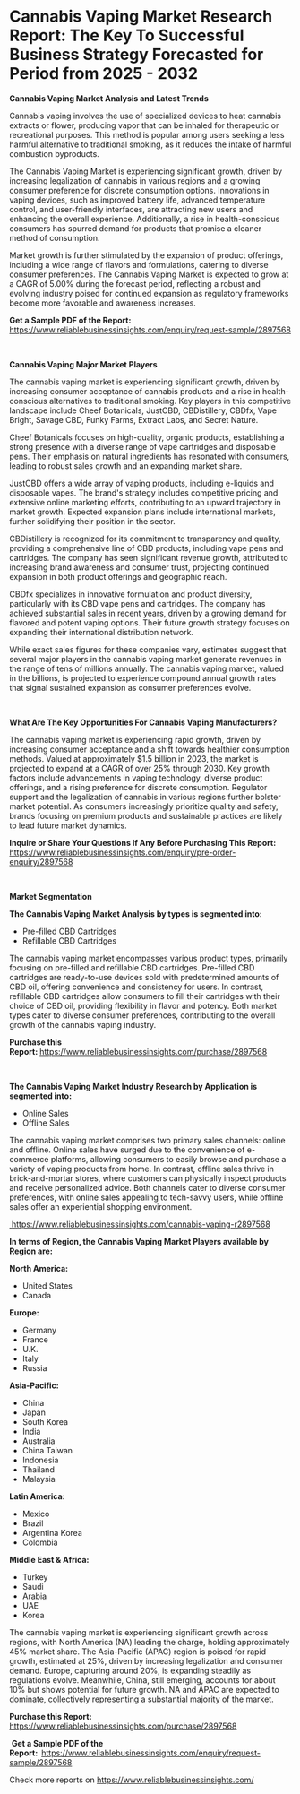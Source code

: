 <p><h1>Cannabis Vaping Market Research Report: The Key To Successful Business Strategy Forecasted for Period from 2025 - 2032</h1></p><p><strong>Cannabis Vaping Market Analysis and Latest Trends</strong></p>
<p><p>Cannabis vaping involves the use of specialized devices to heat cannabis extracts or flower, producing vapor that can be inhaled for therapeutic or recreational purposes. This method is popular among users seeking a less harmful alternative to traditional smoking, as it reduces the intake of harmful combustion byproducts.</p><p>The Cannabis Vaping Market is experiencing significant growth, driven by increasing legalization of cannabis in various regions and a growing consumer preference for discrete consumption options. Innovations in vaping devices, such as improved battery life, advanced temperature control, and user-friendly interfaces, are attracting new users and enhancing the overall experience. Additionally, a rise in health-conscious consumers has spurred demand for products that promise a cleaner method of consumption.</p><p>Market growth is further stimulated by the expansion of product offerings, including a wide range of flavors and formulations, catering to diverse consumer preferences. The Cannabis Vaping Market is expected to grow at a CAGR of 5.00% during the forecast period, reflecting a robust and evolving industry poised for continued expansion as regulatory frameworks become more favorable and awareness increases.</p></p>
<p><strong>Get a Sample PDF of the Report:&nbsp;</strong> <a href="https://www.reliablebusinessinsights.com/enquiry/request-sample/2897568?utm_campaign=3504&utm_medium=2&utm_source=Github&utm_content=ia&utm_term=15032025&utm_id=cannabis-vaping">https://www.reliablebusinessinsights.com/enquiry/request-sample/2897568</a></p>
<p>&nbsp;</p>
<p><strong>Cannabis Vaping Major Market Players</strong></p>
<p><p>The cannabis vaping market is experiencing significant growth, driven by increasing consumer acceptance of cannabis products and a rise in health-conscious alternatives to traditional smoking. Key players in this competitive landscape include Cheef Botanicals, JustCBD, CBDistillery, CBDfx, Vape Bright, Savage CBD, Funky Farms, Extract Labs, and Secret Nature.</p><p>Cheef Botanicals focuses on high-quality, organic products, establishing a strong presence with a diverse range of vape cartridges and disposable pens. Their emphasis on natural ingredients has resonated with consumers, leading to robust sales growth and an expanding market share.</p><p>JustCBD offers a wide array of vaping products, including e-liquids and disposable vapes. The brand's strategy includes competitive pricing and extensive online marketing efforts, contributing to an upward trajectory in market growth. Expected expansion plans include international markets, further solidifying their position in the sector.</p><p>CBDistillery is recognized for its commitment to transparency and quality, providing a comprehensive line of CBD products, including vape pens and cartridges. The company has seen significant revenue growth, attributed to increasing brand awareness and consumer trust, projecting continued expansion in both product offerings and geographic reach.</p><p>CBDfx specializes in innovative formulation and product diversity, particularly with its CBD vape pens and cartridges. The company has achieved substantial sales in recent years, driven by a growing demand for flavored and potent vaping options. Their future growth strategy focuses on expanding their international distribution network.</p><p>While exact sales figures for these companies vary, estimates suggest that several major players in the cannabis vaping market generate revenues in the range of tens of millions annually. The cannabis vaping market, valued in the billions, is projected to experience compound annual growth rates that signal sustained expansion as consumer preferences evolve.</p></p>
<p>&nbsp;</p>
<p><strong>What Are The Key Opportunities For Cannabis Vaping Manufacturers?</strong></p>
<p><p>The cannabis vaping market is experiencing rapid growth, driven by increasing consumer acceptance and a shift towards healthier consumption methods. Valued at approximately $1.5 billion in 2023, the market is projected to expand at a CAGR of over 25% through 2030. Key growth factors include advancements in vaping technology, diverse product offerings, and a rising preference for discrete consumption. Regulator support and the legalization of cannabis in various regions further bolster market potential. As consumers increasingly prioritize quality and safety, brands focusing on premium products and sustainable practices are likely to lead future market dynamics.</p></p>
<p><strong>Inquire or Share Your Questions If Any Before Purchasing This Report:</strong> <a href="https://www.reliablebusinessinsights.com/enquiry/pre-order-enquiry/2897568?utm_campaign=3504&utm_medium=2&utm_source=Github&utm_content=ia&utm_term=15032025&utm_id=cannabis-vaping">https://www.reliablebusinessinsights.com/enquiry/pre-order-enquiry/2897568</a></p>
<p>&nbsp;</p>
<p><strong>Market Segmentation</strong></p>
<p><strong>The Cannabis Vaping Market Analysis by types is segmented into:</strong></p>
<p><ul><li>Pre-filled CBD Cartridges</li><li>Refillable CBD Cartridges</li></ul></p>
<p><p>The cannabis vaping market encompasses various product types, primarily focusing on pre-filled and refillable CBD cartridges. Pre-filled CBD cartridges are ready-to-use devices sold with predetermined amounts of CBD oil, offering convenience and consistency for users. In contrast, refillable CBD cartridges allow consumers to fill their cartridges with their choice of CBD oil, providing flexibility in flavor and potency. Both market types cater to diverse consumer preferences, contributing to the overall growth of the cannabis vaping industry.</p></p>
<p><strong>Purchase this Report:&nbsp;</strong><a href="https://www.reliablebusinessinsights.com/purchase/2897568?utm_campaign=3504&utm_medium=2&utm_source=Github&utm_content=ia&utm_term=15032025&utm_id=cannabis-vaping">https://www.reliablebusinessinsights.com/purchase/2897568</a></p>
<p>&nbsp;</p>
<p><strong>The Cannabis Vaping Market Industry Research by Application is segmented into:</strong></p>
<p><ul><li>Online Sales</li><li>Offline Sales</li></ul></p>
<p><p>The cannabis vaping market comprises two primary sales channels: online and offline. Online sales have surged due to the convenience of e-commerce platforms, allowing consumers to easily browse and purchase a variety of vaping products from home. In contrast, offline sales thrive in brick-and-mortar stores, where customers can physically inspect products and receive personalized advice. Both channels cater to diverse consumer preferences, with online sales appealing to tech-savvy users, while offline sales offer an experiential shopping environment.</p></p>
<p><a href="https://www.reliablebusinessinsights.com/cannabis-vaping-r2897568?utm_campaign=3504&utm_medium=2&utm_source=Github&utm_content=ia&utm_term=15032025&utm_id=cannabis-vaping">&nbsp;https://www.reliablebusinessinsights.com/cannabis-vaping-r2897568</a></p>
<p><strong>In terms of Region, the Cannabis Vaping Market Players available by Region are:</strong></p>
<p>
    <p> <strong> North America: </strong>
        <ul>
            <li>United States</li>
            <li>Canada</li>
        </ul>
        </p> 
    <p> <strong> Europe: </strong>
        <ul>
            <li>Germany</li>
            <li>France</li>
            <li>U.K.</li>
            <li>Italy</li>
            <li>Russia</li>
        </ul>
        </p> 
    <p> <strong> Asia-Pacific: </strong>
        <ul>
            <li>China</li>
            <li>Japan</li>
            <li>South Korea</li>
            <li>India</li>
            <li>Australia</li>
            <li>China Taiwan</li>
            <li>Indonesia</li>
            <li>Thailand</li>
            <li>Malaysia</li>
        </ul>
        </p> 
    <p> <strong> Latin America: </strong>
        <ul>
            <li>Mexico</li>
            <li>Brazil</li>
            <li>Argentina Korea</li>
            <li>Colombia</li>
        </ul>
        </p> 
    <p> <strong> Middle East & Africa: </strong>
        <ul>
            <li>Turkey</li>
            <li>Saudi</li>
            <li>Arabia</li>
            <li>UAE</li>
            <li>Korea</li>
        </ul>
    </p>
    </p>
<p><p>The cannabis vaping market is experiencing significant growth across regions, with North America (NA) leading the charge, holding approximately 45% market share. The Asia-Pacific (APAC) region is poised for rapid growth, estimated at 25%, driven by increasing legalization and consumer demand. Europe, capturing around 20%, is expanding steadily as regulations evolve. Meanwhile, China, still emerging, accounts for about 10% but shows potential for future growth. NA and APAC are expected to dominate, collectively representing a substantial majority of the market.</p></p>
<p><strong>Purchase this Report: </strong><a href="https://www.reliablebusinessinsights.com/purchase/2897568?utm_campaign=3504&utm_medium=2&utm_source=Github&utm_content=ia&utm_term=15032025&utm_id=cannabis-vaping">https://www.reliablebusinessinsights.com/purchase/2897568</a></p>
<p>&nbsp;<strong>Get a Sample PDF of the Report:&nbsp;&nbsp;</strong><a href="https://www.reliablebusinessinsights.com/enquiry/request-sample/2897568?utm_campaign=3504&utm_medium=2&utm_source=Github&utm_content=ia&utm_term=15032025&utm_id=cannabis-vaping">https://www.reliablebusinessinsights.com/enquiry/request-sample/2897568</a></p>
<p><strong></strong></p>
<p>Check more reports on <a href="https://www.reliablebusinessinsights.com/?utm_campaign=3504&utm_medium=2&utm_source=Github&utm_content=ia&utm_term=15032025&utm_id=cannabis-vaping">https://www.reliablebusinessinsights.com/</a></p>